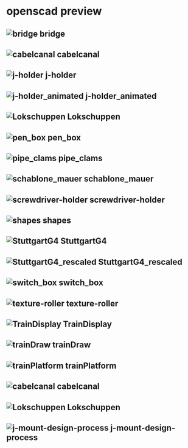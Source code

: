 # openscad preview 

## ![bridge](./docs/bridge.png) bridge
## ![cabelcanal](./docs/cabelcanal.png) cabelcanal
## ![j-holder](./docs/j-holder.png) j-holder
## ![j-holder_animated](./docs/j-holder_animated.png) j-holder_animated
## ![Lokschuppen](./docs/Lokschuppen.png) Lokschuppen
## ![pen_box](./docs/pen_box.png) pen_box
## ![pipe_clams](./docs/pipe_clams.png) pipe_clams
## ![schablone_mauer](./docs/schablone_mauer.png) schablone_mauer
## ![screwdriver-holder](./docs/screwdriver-holder.png) screwdriver-holder
## ![shapes](./docs/shapes.png) shapes
## ![StuttgartG4](./docs/StuttgartG4.png) StuttgartG4
## ![StuttgartG4_rescaled](./docs/StuttgartG4_rescaled.png) StuttgartG4_rescaled
## ![switch_box](./docs/switch_box.png) switch_box
## ![texture-roller](./docs/texture-roller.png) texture-roller
## ![TrainDisplay](./docs/TrainDisplay.png) TrainDisplay
## ![trainDraw](./docs/trainDraw.png) trainDraw
## ![trainPlatform](./docs/trainPlatform.png) trainPlatform
## ![cabelcanal](./kabelkanal/cabelcanal.png) cabelcanal
## ![Lokschuppen](./lokschuppen/Lokschuppen.png) Lokschuppen

## ![j-mount-design-process](./lokschuppen/j-mount-design-process.gif) j-mount-design-process
